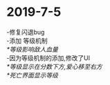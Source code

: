 # 2019-7-5
-修复闪退bug  
-添加 等级机制  
  *\*等级影响敌人血量*  
-因为等级机制的添加,修改了UI  
   *\*等级显示在分数下方,爱心移至右方*  
   *\*死亡界面显示等级*  
